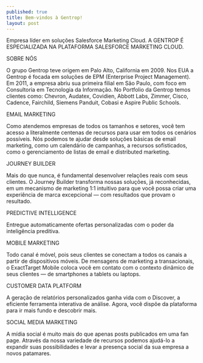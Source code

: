 ```yaml
---
published: true
title: Bem-vindos à Gentrop!
layout: post
---
```

Empresa líder em soluções Salesforce Marketing Cloud.
A GENTROP É ESPECIALIZADA NA PLATAFORMA SALESFORCE MARKETING CLOUD.
<!--more-->
SOBRE NÓS

O grupo Gentrop teve origem em Palo Alto, California em 2009. Nos EUA a Gentrop é focada em soluções de EPM (Enterprise Project Management). Em 2011, a empresa abriu sua primeira filial em São Paulo, com foco em Consultoria em Tecnologia da Informação. No Portfolio da Gentrop temos clientes como: Chevron, Audatex, Covidien, Abbott Labs, Zimmer, Cisco, Cadence, Fairchild, Siemens Panduit, Cobasi e Aspire Public Schools.

EMAIL MARKETING

Como atendemos empresas de todos os tamanhos e setores, você tem acesso a literalmente centenas de recursos para usar em todos os cenários possíveis. Nós podemos te ajudar desde soluções básicas de email marketing, como um calendário de campanhas, a recursos sofisticados, como o gerenciamento de listas de email e distributed marketing.

JOURNEY BUILDER

Mais do que nunca, é fundamental desenvolver relações reais com seus clientes. O Journey Builder transforma nossas soluções, já reconhecidas, em um mecanismo de marketing 1:1 intuitivo para que você possa criar uma experiência de marca excepcional — com resultados que provam o resultado.

PREDICTIVE INTELLIGENCE

Entregue automaticamente ofertas personalizadas com o poder da inteligência preditiva.

MOBILE MARKETING

Todo canal é móvel, pois seus clientes se conectam a todos os canais a partir de dispositivos móveis. De mensagens de marketing a transacionais, o ExactTarget Mobile coloca você em contato com o contexto dinâmico de seus clientes — de smartphones a tablets ou laptops.

CUSTOMER DATA PLATFORM

A geração de relatórios personalizados ganha vida com o Discover, a eficiente ferramenta interativa de análise. Agora, você dispõe da plataforma para ir mais fundo e descobrir mais.

SOCIAL MEDIA MARKETING

A mídia social é muito mais do que apenas posts publicados em uma fan page. Através da nossa variedade de recursos podemos ajudá-lo a expandir suas possibilidades e levar a presença social da sua empresa a novos patamares.